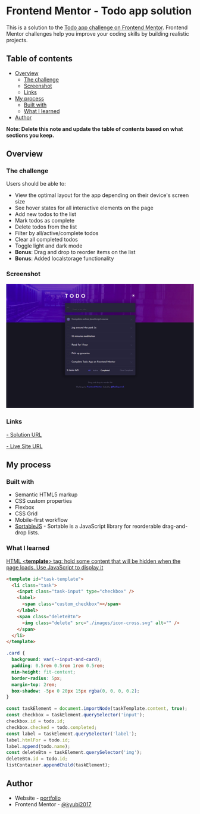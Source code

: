 # Frontend Mentor - Todo app solution

This is a solution to the [Todo app challenge on Frontend Mentor](https://www.frontendmentor.io/challenges/todo-app-Su1_KokOW). Frontend Mentor challenges help you improve your coding skills by building realistic projects.

## Table of contents

- [Overview](#overview)
  - [The challenge](#the-challenge)
  - [Screenshot](#screenshot)
  - [Links](#links)
- [My process](#my-process)
  - [Built with](#built-with)
  - [What I learned](#what-i-learned)
- [Author](#author)

**Note: Delete this note and update the table of contents based on what sections you keep.**

## Overview

### The challenge

Users should be able to:

- View the optimal layout for the app depending on their device's screen size
- See hover states for all interactive elements on the page
- Add new todos to the list
- Mark todos as complete
- Delete todos from the list
- Filter by all/active/complete todos
- Clear all completed todos
- Toggle light and dark mode
- **Bonus**: Drag and drop to reorder items on the list
- **Bonus**: Added localstorage functionality

### Screenshot

![Desktop](./desktop_cover.png)

### Links

[- Solution URL ](https://github.com/kyubi2017/-frontend-mentor-Todo-app)

[- Live Site URL](https://frontend-mentor-todo-app-sandy.vercel.app/)

## My process

### Built with

- Semantic HTML5 markup
- CSS custom properties
- Flexbox
- CSS Grid
- Mobile-first workflow
- [SortableJS](https://github.com/SortableJS/Sortable/) - Sortable is a JavaScript library for reorderable drag-and-drop lists.

### What I learned

[HTML <**template**> tag: hold some content that will be hidden when the page loads. Use JavaScript to display it](https://developer.mozilla.org/en-US/docs/Web/HTML/Element/template)

```html
<template id="task-template">
  <li class="task">
    <input class="task-input" type="checkbox" />
    <label>
      <span class="custom_checkbox"></span>
    </label>
    <span class="deleteBtn">
      <img class="delete" src="./images/icon-cross.svg" alt="" />
    </span>
  </li>
</template>
```

```css
.card {
  background: var(--input-and-card);
  padding: 0.5rem 0.5rem 1rem 0.5rem;
  min-height: fit-content;
  border-radius: 5px;
  margin-top: 2rem;
  box-shadow: -5px 0 20px 15px rgba(0, 0, 0, 0.2);
}
```

```js
const taskElement = document.importNode(taskTemplate.content, true);
const checkbox = taskElement.querySelector('input');
checkbox.id = todo.id;
checkbox.checked = todo.completed;
const label = taskElement.querySelector('label');
label.htmlFor = todo.id;
label.append(todo.name);
const deleteBtn = taskElement.querySelector('img');
deleteBtn.id = todo.id;
listContainer.appendChild(taskElement);
```

## Author

- Website - [portfolio](http://portfolio-mu-blush-34.vercel.app/)
- Frontend Mentor - [@kyubi2017](https://www.frontendmentor.io/profile/kyubi2017)
